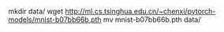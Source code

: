 mkdir data/
wget http://ml.cs.tsinghua.edu.cn/~chenxi/pytorch-models/mnist-b07bb66b.pth
mv mnist-b07bb66b.pth data/
